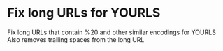 # Fix long URLs for YOURLS
Fix long URLs that contain %20 and other similar encodings for YOURLS
Also removes trailing spaces from the long URL
